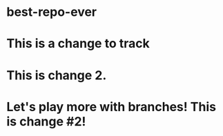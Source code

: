 # best-repo-ever

# This is a change to track

# This is change 2.

# Let's play more with branches!  This is change #2!

